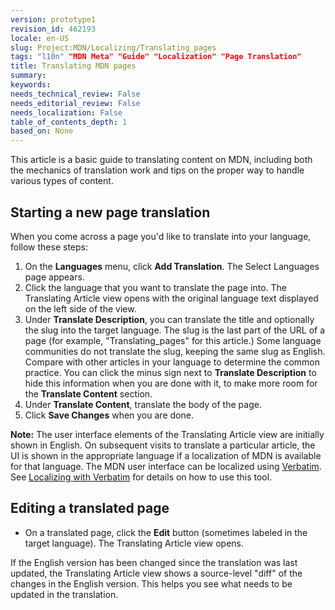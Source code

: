 ```yaml
---
version: prototype1
revision_id: 462193
locale: en-US
slug: Project:MDN/Localizing/Translating_pages
tags: "l10n" "MDN Meta" "Guide" "Localization" "Page Translation"
title: Translating MDN pages
summary: 
keywords: 
needs_technical_review: False
needs_editorial_review: False
needs_localization: False
table_of_contents_depth: 1
based_on: None
---
```

<p>This article is a basic guide to translating content on MDN, including both the mechanics of translation work and tips on the proper way to handle various types of content.</p>
<h2 id="Starting_a_new_page_translation">Starting a new page translation</h2>
<p>When you come across a page you'd like to translate into your language, follow these steps:</p>
<ol>
  <li>On the <strong>Languages</strong> menu, click <strong>Add Translation</strong>. The Select Languages page appears.</li>
  <li>Click the language that you want to translate the page into. The Translating Article view opens with the original language text displayed on the left side of the view.</li>
  <li>Under <strong>Translate Description</strong>, you can translate the title and optionally the slug into the target language. The slug is the last part of the URL of a page (for example, "Translating_pages" for this article.) Some language communities do not translate the slug, keeping the same slug as English. Compare with other articles in your language to determine the common practice. You can click the minus sign next to <strong>Translate Description</strong> to hide this information when you are done with it, to make more room for the <strong>Translate Content</strong> section.</li>
  <li>Under <strong>Translate Content</strong>, translate the body of the page.</li>
  <li>Click <strong>Save Changes</strong> when you are done.</li>
</ol>
<div class="note">
  <strong>Note:</strong> The user interface elements of the Translating Article view are initially shown in English. On subsequent visits to translate a particular article, the UI is shown in the appropriate language if a localization of MDN is available for that language. The MDN user interface can be localized using <a href="https://localize.mozilla.org/projects/mdn/" title="https://localize.mozilla.org/projects/mdn/">Verbatim</a>. See <a href="/en-US/docs/Mozilla/Localization/Localizing_with_Verbatim" title="/en-US/docs/Mozilla/Localization/Localizing_with_Verbatim">Localizing with Verbatim</a> for details on how to use this tool.</div>
<h2 id="Editing_a_translated_page">Editing a translated page</h2>
<ul>
  <li>On a translated page, click the <strong>Edit</strong> button (sometimes labeled in the target language). The Translating Article view opens.</li>
</ul>
<p>If the English version has been changed since the translation was last updated, the Translating Article view shows a source-level "diff" of the changes in the English version. This helps you see what needs to be updated in the translation.</p>

